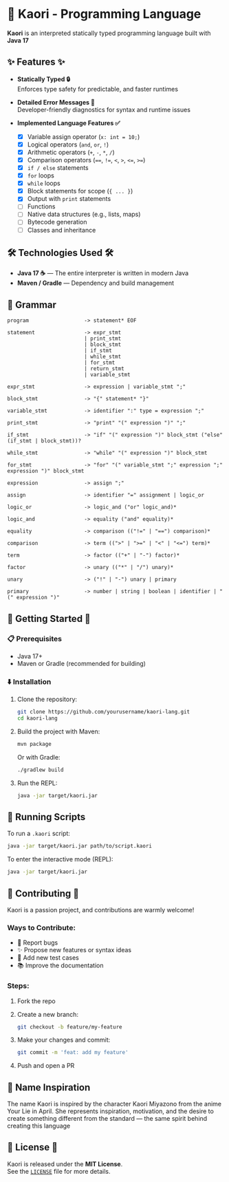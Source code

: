 # 🎻 Kaori - Programming Language

**Kaori** is an interpreted statically typed programming language built with **Java 17**

## ✨ Features ✨

-   **Statically Typed 🔒**  
    Enforces type safety for predictable, and faster runtimes

-   **Detailed Error Messages 🎯**  
    Developer-friendly diagnostics for syntax and runtime issues

-   **Implemented Language Features ✅**

    -   [x] Variable assign operator (`x: int = 10;`)
    -   [x] Logical operators (`and`, `or`, `!`)
    -   [x] Arithmetic operators (`+`, `-`, `*`, `/`)
    -   [x] Comparison operators (`==`, `!=`, `<`, `>`, `<=`, `>=`)
    -   [x] `if / else` statements
    -   [x] `for` loops
    -   [x] `while` loops
    -   [x] Block statements for scope (`{ ... }`)
    -   [x] Output with `print` statements
    -   [ ] Functions
    -   [ ] Native data structures (e.g., lists, maps)
    -   [ ] Bytecode generation
    -   [ ] Classes and inheritance

## 🛠️ Technologies Used 🛠️

-   **Java 17 ☕** — The entire interpreter is written in modern Java
-   **Maven / Gradle** — Dependency and build management

## 📜 Grammar

```text
program                  -> statement* EOF

statement                -> expr_stmt
                         | print_stmt
                         | block_stmt
                         | if_stmt
                         | while_stmt
                         | for_stmt
                         | return_stmt
                         | variable_stmt

expr_stmt                -> expression | variable_stmt ";"

block_stmt               -> "{" statement* "}"

variable_stmt            -> identifier ":" type = expression ";"

print_stmt               -> "print" "(" expression ")" ";"

if_stmt                  -> "if" "(" expression ")" block_stmt ("else" (if_stmt | block_stmt))?

while_stmt               -> "while" "(" expression ")" block_stmt

for_stmt                 -> "for" "(" variable_stmt ";" expression ";" expression ")" block_stmt

expression               -> assign ";"

assign                   -> identifier "=" assignment | logic_or

logic_or                 -> logic_and ("or" logic_and)*

logic_and                -> equality ("and" equality)*

equality                 -> comparison (("!=" | "==") comparison)*

comparison               -> term ((">" | ">=" | "<" | "<=") term)*

term                     -> factor (("+" | "-") factor)*

factor                   -> unary (("*" | "/") unary)*

unary                    -> ("!" | "-") unary | primary

primary                  -> number | string | boolean | identifier | "(" expression ")"
```

## 🚀 Getting Started 🚀

### 📋 Prerequisites

-   Java 17+
-   Maven or Gradle (recommended for building)

### ⬇️ Installation

1. Clone the repository:

    ```bash
    git clone https://github.com/yourusername/kaori-lang.git
    cd kaori-lang
    ```

2. Build the project with Maven:

    ```bash
    mvn package
    ```

    Or with Gradle:

    ```bash
    ./gradlew build
    ```

3. Run the REPL:

    ```bash
    java -jar target/kaori.jar
    ```

## 🧪 Running Scripts

To run a `.kaori` script:

```bash
java -jar target/kaori.jar path/to/script.kaori
```

To enter the interactive mode (REPL):

```bash
java -jar target/kaori.jar
```

## 🤝 Contributing 🤝

Kaori is a passion project, and contributions are warmly welcome!

### Ways to Contribute:

-   🚨 Report bugs
-   ✨ Propose new features or syntax ideas
-   🧪 Add new test cases
-   📚 Improve the documentation

### Steps:

1. Fork the repo
2. Create a new branch:

    ```bash
    git checkout -b feature/my-feature
    ```

3. Make your changes and commit:

    ```bash
    git commit -m 'feat: add my feature'
    ```

4. Push and open a PR

## 💖 Name Inspiration

The name Kaori is inspired by the character Kaori Miyazono from the anime Your Lie in April. She represents inspiration, motivation, and the desire to create something different from the standard — the same spirit behind creating this language

## 📄 License 📄

Kaori is released under the **MIT License**.  
See the [`LICENSE`](LICENSE) file for more details.
